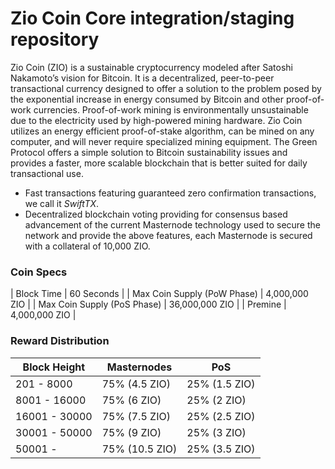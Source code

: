 Zio Coin Core integration/staging repository
=================================================

Zio Coin (ZIO) is a sustainable cryptocurrency modeled after Satoshi Nakamoto’s vision for Bitcoin. It is a decentralized, peer-to-peer transactional currency designed to offer a solution to the problem posed by the exponential increase in energy consumed by Bitcoin and other proof-of-work currencies. Proof-of-work mining is environmentally unsustainable due to the electricity used by high-powered mining hardware. Zio Coin utilizes an energy efficient proof-of-stake algorithm, can be mined on any computer, and will never require specialized mining equipment. The Green Protocol offers a simple solution to Bitcoin sustainability issues and provides a faster, more scalable blockchain that is better suited for daily transactional use.

- Fast transactions featuring guaranteed zero confirmation transactions, we call it _SwiftTX_.
- Decentralized blockchain voting providing for consensus based advancement of the current Masternode
  technology used to secure the network and provide the above features, each Masternode is secured
  with a collateral of 10,000 ZIO.


### Coin Specs
| Block Time                  | 60 Seconds       |
| Max Coin Supply (PoW Phase) | 4,000,000 ZIO    |
| Max Coin Supply (PoS Phase) | 36,000,000 ZIO   |
| Premine                     | 4,000,000 ZIO    |

### Reward Distribution

| **Block Height**   | **Masternodes**  | **PoS**          
|--------------------|------------------|------------------
| 201 - 8000         | 75% (4.5 ZIO)    | 25% (1.5 ZIO)
| 8001 - 16000       | 75% (6 ZIO)      | 25% (2 ZIO)
| 16001 - 30000      | 75% (7.5 ZIO)    | 25% (2.5 ZIO)
| 30001 - 50000      | 75% (9 ZIO)      | 25% (3 ZIO)
| 50001 -            | 75% (10.5 ZIO)   | 25% (3.5 ZIO)
